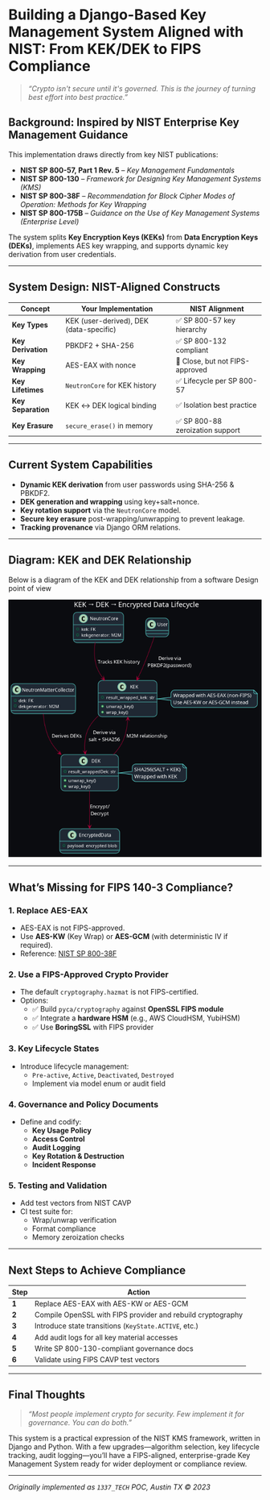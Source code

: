 # Building a Django-Based Key Management System Aligned with NIST: From KEK/DEK to FIPS Compliance

> _“Crypto isn't secure until it's governed. This is the journey of turning best effort into best practice.”_

## Background: Inspired by NIST Enterprise Key Management Guidance

This implementation draws directly from key NIST publications:

- **NIST SP 800-57, Part 1 Rev. 5** – *Key Management Fundamentals*
- **NIST SP 800-130** – *Framework for Designing Key Management Systems (KMS)*
- **NIST SP 800-38F** – *Recommendation for Block Cipher Modes of Operation: Methods for Key Wrapping*
- **NIST SP 800-175B** – *Guidance on the Use of Key Management Systems (Enterprise Level)*

The system splits **Key Encryption Keys (KEKs)** from **Data Encryption Keys (DEKs)**, implements AES key wrapping, and supports dynamic key derivation from user credentials.

---

## System Design: NIST-Aligned Constructs

| Concept | Your Implementation | NIST Alignment |
|--------|---------------------|----------------|
| **Key Types** | KEK (user-derived), DEK (data-specific) | ✅ SP 800-57 key hierarchy |
| **Key Derivation** | PBKDF2 + SHA-256 | ✅ SP 800-132 compliant |
| **Key Wrapping** | AES-EAX with nonce | 🔶 Close, but not FIPS-approved |
| **Key Lifetimes** | `NeutronCore` for KEK history | ✅ Lifecycle per SP 800-57 |
| **Key Separation** | KEK ↔ DEK logical binding | ✅ Isolation best practice |
| **Key Erasure** | `secure_erase()` in memory | ✅ SP 800-88 zeroization support |

---

## Current System Capabilities

-  **Dynamic KEK derivation** from user passwords using SHA-256 & PBKDF2.
-  **DEK generation and wrapping** using key+salt+nonce.
-  **Key rotation support** via the `NeutronCore` model.
-  **Secure key erasure** post-wrapping/unwrapping to prevent leakage.
-  **Tracking provenance** via Django ORM relations.

---

##  Diagram: KEK and DEK Relationship

Below is a diagram of the KEK and DEK relationship from a software 
Design point of view

![KEK and DEK relationship](./kek_and_dek_classnames.png)

---

##  What’s Missing for FIPS 140-3 Compliance?

### 1.  Replace AES-EAX

- AES-EAX is not FIPS-approved.
-  Use **AES-KW** (Key Wrap) or **AES-GCM** (with deterministic IV if required).
-  Reference: [NIST SP 800-38F](https://nvlpubs.nist.gov/nistpubs/Legacy/SP/nistspecialpublication800-38f.pdf)

### 2.  Use a FIPS-Approved Crypto Provider

- The default `cryptography.hazmat` is not FIPS-certified.
- Options:
  - ✅ Build `pyca/cryptography` against **OpenSSL FIPS module**
  - ✅ Integrate a **hardware HSM** (e.g., AWS CloudHSM, YubiHSM)
  - ✅ Use **BoringSSL** with FIPS provider

### 3.  Key Lifecycle States

- Introduce lifecycle management:
  - `Pre-active`, `Active`, `Deactivated`, `Destroyed`
  - Implement via model enum or audit field

### 4.  Governance and Policy Documents

- Define and codify:
  - **Key Usage Policy**
  - **Access Control**
  - **Audit Logging**
  - **Key Rotation & Destruction**
  - **Incident Response**

### 5. Testing and Validation

- Add test vectors from NIST CAVP
- CI test suite for:
  - Wrap/unwrap verification
  - Format compliance
  - Memory zeroization checks

---

##  Next Steps to Achieve Compliance

| Step | Action |
|------|--------|
| **1** | Replace AES-EAX with AES-KW or AES-GCM |
| **2** | Compile OpenSSL with FIPS provider and rebuild cryptography |
| **3** | Introduce state transitions (`KeyState.ACTIVE`, etc.) |
| **4** | Add audit logs for all key material accesses |
| **5** | Write SP 800-130-compliant governance docs |
| **6** | Validate using FIPS CAVP test vectors |

---

##  Final Thoughts

> _“Most people implement crypto for security. Few implement it for governance. You can do both.”_

This system is a practical expression of the NIST KMS framework, written in Django and Python. With a few upgrades—algorithm selection, key lifecycle tracking, audit logging—you’ll have a FIPS-aligned, enterprise-grade Key Management System ready for wider deployment or compliance review.

---

_Originally implemented as `1337_TECH` POC, Austin TX © 2023_


